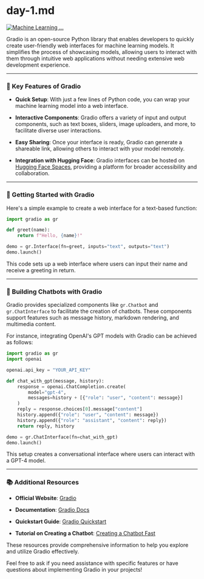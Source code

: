 # day-1.md
[![Machine Learning ...](https://images.openai.com/thumbnails/4c79a924faf57729c9da5bce318527a5.png)](https://medium.com/%40researchgraph/gradio-a-comprehensive-overview-7f9f50e7f977)

Gradio is an open-source Python library that enables developers to quickly create user-friendly web interfaces for machine learning models. It simplifies the process of showcasing models, allowing users to interact with them through intuitive web applications without needing extensive web development experience.

---

### 🔧 Key Features of Gradio

* **Quick Setup**: With just a few lines of Python code, you can wrap your machine learning model into a web interface.

* **Interactive Components**: Gradio offers a variety of input and output components, such as text boxes, sliders, image uploaders, and more, to facilitate diverse user interactions.

* **Easy Sharing**: Once your interface is ready, Gradio can generate a shareable link, allowing others to interact with your model remotely.

* **Integration with Hugging Face**: Gradio interfaces can be hosted on [Hugging Face Spaces](https://huggingface.co/spaces), providing a platform for broader accessibility and collaboration.

---

### 🚀 Getting Started with Gradio

Here's a simple example to create a web interface for a text-based function:

```python
import gradio as gr

def greet(name):
    return f"Hello, {name}!"

demo = gr.Interface(fn=greet, inputs="text", outputs="text")
demo.launch()
```

This code sets up a web interface where users can input their name and receive a greeting in return.

---

### 🤖 Building Chatbots with Gradio

Gradio provides specialized components like `gr.Chatbot` and `gr.ChatInterface` to facilitate the creation of chatbots. These components support features such as message history, markdown rendering, and multimedia content.

For instance, integrating OpenAI's GPT models with Gradio can be achieved as follows:

```python
import gradio as gr
import openai

openai.api_key = "YOUR_API_KEY"

def chat_with_gpt(message, history):
    response = openai.ChatCompletion.create(
        model="gpt-4",
        messages=history + [{"role": "user", "content": message}]
    )
    reply = response.choices[0].message["content"]
    history.append({"role": "user", "content": message})
    history.append({"role": "assistant", "content": reply})
    return reply, history

demo = gr.ChatInterface(fn=chat_with_gpt)
demo.launch()
```

This setup creates a conversational interface where users can interact with a GPT-4 model.

---

### 📚 Additional Resources

* **Official Website**: [Gradio](https://gradio.app/)

* **Documentation**: [Gradio Docs](https://www.gradio.app/docs/)

* **Quickstart Guide**: [Gradio Quickstart](https://www.gradio.app/guides/quickstart)

* **Tutorial on Creating a Chatbot**: [Creating a Chatbot Fast](https://www.gradio.app/guides/creating-a-chatbot-fast)

These resources provide comprehensive information to help you explore and utilize Gradio effectively.

Feel free to ask if you need assistance with specific features or have questions about implementing Gradio in your projects!
